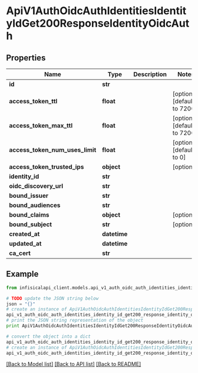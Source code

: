 # ApiV1AuthOidcAuthIdentitiesIdentityIdGet200ResponseIdentityOidcAuth


## Properties
Name | Type | Description | Notes
------------ | ------------- | ------------- | -------------
**id** | **str** |  | 
**access_token_ttl** | **float** |  | [optional] [default to 7200]
**access_token_max_ttl** | **float** |  | [optional] [default to 7200]
**access_token_num_uses_limit** | **float** |  | [optional] [default to 0]
**access_token_trusted_ips** | **object** |  | [optional] 
**identity_id** | **str** |  | 
**oidc_discovery_url** | **str** |  | 
**bound_issuer** | **str** |  | 
**bound_audiences** | **str** |  | 
**bound_claims** | **object** |  | [optional] 
**bound_subject** | **str** |  | [optional] 
**created_at** | **datetime** |  | 
**updated_at** | **datetime** |  | 
**ca_cert** | **str** |  | 

## Example

```python
from infisicalapi_client.models.api_v1_auth_oidc_auth_identities_identity_id_get200_response_identity_oidc_auth import ApiV1AuthOidcAuthIdentitiesIdentityIdGet200ResponseIdentityOidcAuth

# TODO update the JSON string below
json = "{}"
# create an instance of ApiV1AuthOidcAuthIdentitiesIdentityIdGet200ResponseIdentityOidcAuth from a JSON string
api_v1_auth_oidc_auth_identities_identity_id_get200_response_identity_oidc_auth_instance = ApiV1AuthOidcAuthIdentitiesIdentityIdGet200ResponseIdentityOidcAuth.from_json(json)
# print the JSON string representation of the object
print ApiV1AuthOidcAuthIdentitiesIdentityIdGet200ResponseIdentityOidcAuth.to_json()

# convert the object into a dict
api_v1_auth_oidc_auth_identities_identity_id_get200_response_identity_oidc_auth_dict = api_v1_auth_oidc_auth_identities_identity_id_get200_response_identity_oidc_auth_instance.to_dict()
# create an instance of ApiV1AuthOidcAuthIdentitiesIdentityIdGet200ResponseIdentityOidcAuth from a dict
api_v1_auth_oidc_auth_identities_identity_id_get200_response_identity_oidc_auth_from_dict = ApiV1AuthOidcAuthIdentitiesIdentityIdGet200ResponseIdentityOidcAuth.from_dict(api_v1_auth_oidc_auth_identities_identity_id_get200_response_identity_oidc_auth_dict)
```
[[Back to Model list]](../README.md#documentation-for-models) [[Back to API list]](../README.md#documentation-for-api-endpoints) [[Back to README]](../README.md)


